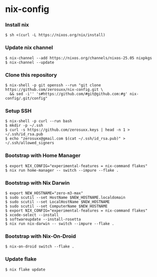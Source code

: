 # nix-config

### Install nix
```shell
$ sh <(curl -L https://nixos.org/nix/install)
```

### Update nix channel
```shell
$ nix-channel --add https://nixos.org/channels/nixos-25.05 nixpkgs
$ nix-channel --update
```

### Clone this repository
```shell
$ nix-shell -p git openssh --run "git clone https://github.com/zerosuxx/nix-config.git \
  && sed -i'' 's#https://github.com/#git@github.com:#g' nix-config/.git/config"
```

### Setup SSH
```shell
$ nix-shell -p curl --run bash
$ mkdir -p ~/.ssh
$ curl -s https://github.com/zerosuxx.keys | head -n 1 > ~/.ssh/id_rsa.pub
$ echo "zerosuxx@gmail.com $(cat ~/.ssh/id_rsa.pub)" > ~/.ssh/allowed_signers
```

### Bootstrap with Home Manager
```shell
$ export NIX_CONFIG="experimental-features = nix-command flakes"
$ nix run home-manager -- switch --impure --flake .
```

### Bootstrap with Nix Darwin
```shell
$ export NEW_HOSTNAME="zero-m3-max"
$ sudo scutil --set HostName $NEW_HOSTNAME.localdomain
$ sudo scutil --set LocalHostName $NEW_HOSTNAME
$ sudo scutil --set ComputerName $NEW_HOSTNAME
$ export NIX_CONFIG="experimental-features = nix-command flakes"
$ xcode-select --install
$ softwareupdate --install-rosetta
$ nix run nix-darwin -- switch --impure --flake .
```

### Bootstrap with Nix-On-Droid
```shell
$ nix-on-droid switch --flake .
```

### Update flake
```shell
$ nix flake update
```
